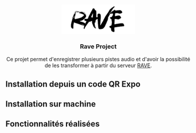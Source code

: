 <div align="center">
  <img align="center" width="200" src="https://github.com/Souyyy/Rave_project_react/blob/main/assets/icon.png" alt="Rave"/>
</div>

<h3 align="center">Rave Project</h3>
<p align="center">Ce projet permet d'enregistrer plusieurs pistes audio et d'avoir la possibilité de les transformer à partir du serveur <a align="center" href="https://github.com/gnvIRCAM/RAVE-ONNX-Server" target="_blank">RAVE</a>.</p>

## Installation depuis un code QR Expo

## Installation sur machine

## Fonctionnalités réalisées
